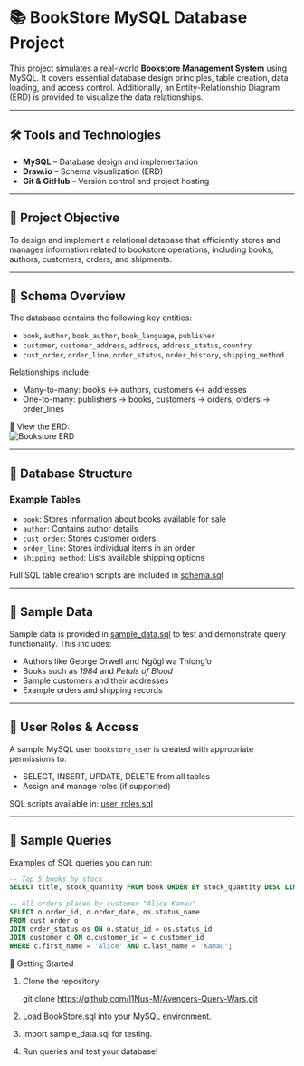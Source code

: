 # 📚 BookStore MySQL Database Project

This project simulates a real-world **Bookstore Management System** using MySQL. It covers essential database design principles, table creation, data loading, and access control. Additionally, an Entity-Relationship Diagram (ERD) is provided to visualize the data relationships.

---

## 🛠 Tools and Technologies

- **MySQL** – Database design and implementation  
- **Draw.io** – Schema visualization (ERD)  
- **Git & GitHub** – Version control and project hosting  

---

## 🎯 Project Objective

To design and implement a relational database that efficiently stores and manages information related to bookstore operations, including books, authors, customers, orders, and shipments.

---

## 🧩 Schema Overview

The database contains the following key entities:

- `book`, `author`, `book_author`, `book_language`, `publisher`
- `customer`, `customer_address`, `address`, `address_status`, `country`
- `cust_order`, `order_line`, `order_status`, `order_history`, `shipping_method`

Relationships include:
- Many-to-many: books ↔ authors, customers ↔ addresses
- One-to-many: publishers → books, customers → orders, orders → order_lines

📌 View the ERD:  
![Bookstore ERD](./Aveengers-Query-Wars/BookStore.drawio)

---

## 🧱 Database Structure

### Example Tables
- `book`: Stores information about books available for sale
- `author`: Contains author details
- `cust_order`: Stores customer orders
- `order_line`: Stores individual items in an order
- `shipping_method`: Lists available shipping options

Full SQL table creation scripts are included in [schema.sql](/BookStore.sql)

---

## 🧪 Sample Data

Sample data is provided in [sample_data.sql](/sample_data.sql) to test and demonstrate query functionality. This includes:

- Authors like George Orwell and Ngũgĩ wa Thiong’o  
- Books such as *1984* and *Petals of Blood*  
- Sample customers and their addresses  
- Example orders and shipping records

---

## 👥 User Roles & Access

A sample MySQL user `bookstore_user` is created with appropriate permissions to:
- SELECT, INSERT, UPDATE, DELETE from all tables  
- Assign and manage roles (if supported)

SQL scripts available in: [user_roles.sql](/user_roles.sql)

---

## 🧪 Sample Queries

Examples of SQL queries you can run:

```sql
-- Top 5 books by stock
SELECT title, stock_quantity FROM book ORDER BY stock_quantity DESC LIMIT 5;

-- All orders placed by customer "Alice Kamau"
SELECT o.order_id, o.order_date, os.status_name
FROM cust_order o
JOIN order_status os ON o.status_id = os.status_id
JOIN customer c ON o.customer_id = c.customer_id
WHERE c.first_name = 'Alice' AND c.last_name = 'Kamau';
```

🚀 Getting Started
1. Clone the repository:
   
   git clone https://github.com/l1Nus-M/Avengers-Query-Wars.git

2. Load BookStore.sql into your MySQL environment.

3. Import sample_data.sql for testing.

4. Run queries and test your database!
        

